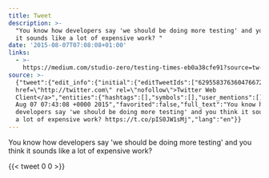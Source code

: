 ```yaml
---
title: Tweet
description: >-
  "You know how developers say 'we should be doing more testing' and you think
  it sounds like a lot of expensive work? "
date: '2015-08-07T07:08:08+01:00'
links:
  - >-
    https://medium.com/studio-zero/testing-times-eb0a38cfe91?source=tw-892bcd376495-1438933411036
source: >-
  {"tweet":{"edit_info":{"initial":{"editTweetIds":["629558376360476672"],"editableUntil":"2015-08-07T08:43:08.210Z","editsRemaining":"5","isEditEligible":true}},"retweeted":false,"source":"<a
  href=\"http://twitter.com\" rel=\"nofollow\">Twitter Web
  Client</a>","entities":{"hashtags":[],"symbols":[],"user_mentions":[],"urls":[{"url":"https://t.co/pIS0JW1sMj","expanded_url":"https://medium.com/studio-zero/testing-times-eb0a38cfe91?source=tw-892bcd376495-1438933411036","display_url":"medium.com/studio-zero/te…","indices":["116","139"]}]},"display_text_range":["0","139"],"favorite_count":"0","id_str":"629558376360476672","truncated":false,"retweet_count":"0","id":"629558376360476672","possibly_sensitive":false,"created_at":"Fri
  Aug 07 07:43:08 +0000 2015","favorited":false,"full_text":"You know how
  developers say 'we should be doing more testing' and you think it sounds like
  a lot of expensive work? https://t.co/pIS0JW1sMj","lang":"en"}}
---
```

You know how developers say 'we should be doing more testing' and you think it sounds like a lot of expensive work? 
    
{{< tweet 0 0 >}}
    
